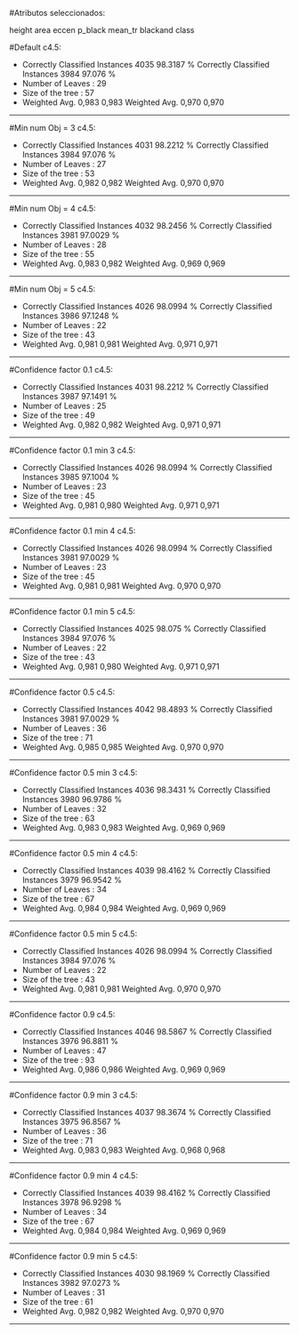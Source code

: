 #Atributos seleccionados: 

height
area
eccen
p_black
mean_tr
blackand
class


#Default c4.5:
* Correctly Classified Instances        4035               98.3187 %
Correctly Classified Instances        3984               97.076  %
* Number of Leaves  : 	29
* Size of the tree : 	57
* Weighted Avg. 0,983 0,983
Weighted Avg. 0,970 0,970
---- 

#Min num Obj = 3 c4.5:
* Correctly Classified Instances        4031               98.2212 %
Correctly Classified Instances        3984               97.076  %
* Number of Leaves  : 	27
* Size of the tree : 	53
* Weighted Avg. 0,982 0,982
Weighted Avg. 0,970 0,970
---- 

#Min num Obj = 4 c4.5:
* Correctly Classified Instances        4032               98.2456 %
Correctly Classified Instances        3981               97.0029 %
* Number of Leaves  : 	28
* Size of the tree : 	55
* Weighted Avg. 0,983 0,982
Weighted Avg. 0,969 0,969
---- 

#Min num Obj = 5 c4.5:
* Correctly Classified Instances        4026               98.0994 %
Correctly Classified Instances        3986               97.1248 %
* Number of Leaves  : 	22
* Size of the tree : 	43
* Weighted Avg. 0,981 0,981
Weighted Avg. 0,971 0,971
---- 

#Confidence factor 0.1 c4.5:
* Correctly Classified Instances        4031               98.2212 %
Correctly Classified Instances        3987               97.1491 %
* Number of Leaves  : 	25
* Size of the tree : 	49
* Weighted Avg. 0,982 0,982
Weighted Avg. 0,971 0,971
---- 

#Confidence factor 0.1  min 3 c4.5:
* Correctly Classified Instances        4026               98.0994 %
Correctly Classified Instances        3985               97.1004 %
* Number of Leaves  : 	23
* Size of the tree : 	45
* Weighted Avg. 0,981 0,980
Weighted Avg. 0,971 0,971
---- 

#Confidence factor 0.1  min 4 c4.5:
* Correctly Classified Instances        4026               98.0994 %
Correctly Classified Instances        3981               97.0029 %
* Number of Leaves  : 	23
* Size of the tree : 	45
* Weighted Avg. 0,981 0,981
Weighted Avg. 0,970 0,970
---- 

#Confidence factor 0.1  min 5 c4.5:
* Correctly Classified Instances        4025               98.075  %
Correctly Classified Instances        3984               97.076  %
* Number of Leaves  : 	22
* Size of the tree : 	43
* Weighted Avg. 0,981 0,980
Weighted Avg. 0,971 0,971
---- 

#Confidence factor 0.5 c4.5:
* Correctly Classified Instances        4042               98.4893 %
Correctly Classified Instances        3981               97.0029 %
* Number of Leaves  : 	36
* Size of the tree : 	71
* Weighted Avg. 0,985 0,985
Weighted Avg. 0,970 0,970
---- 

#Confidence factor 0.5  min 3 c4.5:
* Correctly Classified Instances        4036               98.3431 %
Correctly Classified Instances        3980               96.9786 %
* Number of Leaves  : 	32
* Size of the tree : 	63
* Weighted Avg. 0,983 0,983
Weighted Avg. 0,969 0,969
---- 

#Confidence factor 0.5  min 4 c4.5:
* Correctly Classified Instances        4039               98.4162 %
Correctly Classified Instances        3979               96.9542 %
* Number of Leaves  : 	34
* Size of the tree : 	67
* Weighted Avg. 0,984 0,984
Weighted Avg. 0,969 0,969
---- 

#Confidence factor 0.5  min 5 c4.5:
* Correctly Classified Instances        4026               98.0994 %
Correctly Classified Instances        3984               97.076  %
* Number of Leaves  : 	22
* Size of the tree : 	43
* Weighted Avg. 0,981 0,981
Weighted Avg. 0,970 0,970
---- 

#Confidence factor 0.9 c4.5:
* Correctly Classified Instances        4046               98.5867 %
Correctly Classified Instances        3976               96.8811 %
* Number of Leaves  : 	47
* Size of the tree : 	93
* Weighted Avg. 0,986 0,986
Weighted Avg. 0,969 0,969
---- 

#Confidence factor 0.9  min 3 c4.5:
* Correctly Classified Instances        4037               98.3674 %
Correctly Classified Instances        3975               96.8567 %
* Number of Leaves  : 	36
* Size of the tree : 	71
* Weighted Avg. 0,983 0,983
Weighted Avg. 0,968 0,968
---- 

#Confidence factor 0.9  min 4 c4.5:
* Correctly Classified Instances        4039               98.4162 %
Correctly Classified Instances        3978               96.9298 %
* Number of Leaves  : 	34
* Size of the tree : 	67
* Weighted Avg. 0,984 0,984
Weighted Avg. 0,969 0,969
---- 

#Confidence factor 0.9  min 5 c4.5:
* Correctly Classified Instances        4030               98.1969 %
Correctly Classified Instances        3982               97.0273 %
* Number of Leaves  : 	31
* Size of the tree : 	61
* Weighted Avg. 0,982 0,982
Weighted Avg. 0,970 0,970
---- 


